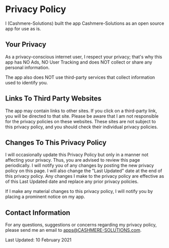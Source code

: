 # Privacy Policy

I (Cashmere-Solutions) built the app Cashmere-Solutions as an open source app for use as is.

## Your Privacy

As a privacy-conscious internet user, I respect your privacy; that's why this app has NO Ads, NO User Tracking and does NOT collect or share any personal information.

The app also does NOT use third-party services that collect information used to identify you.

## Links To Third Party Websites

The app may contain links to other sites. If you click on a third-party link, you will be directed to that site. Please be aware that I am not responsible for the privacy policies on these websites. These sites are not subject to this privacy policy, and you should check their individual privacy policies.

## Changes To This Privacy Policy

I will occasionally update this Privacy Policy but only in a manner not affecting your privacy. Thus, you are advised to review this page periodically. I will notify you of any changes by posting the new privacy policy on this page. I will also change the "Last Updated" date at the end of this privacy policy. Any changes I make to the privacy policy are effective as of this Last Updated date and replace any prior privacy policies.

If I make any material changes to this privacy policy, I will notify you by placing a prominent notice on my app.

## Contact Information

For any questions, suggestions or concerns regarding my privacy policy, please send me an email to apps@CASHMERE-SOLUTIONS.com.

Last Updated: 10 February 2021
